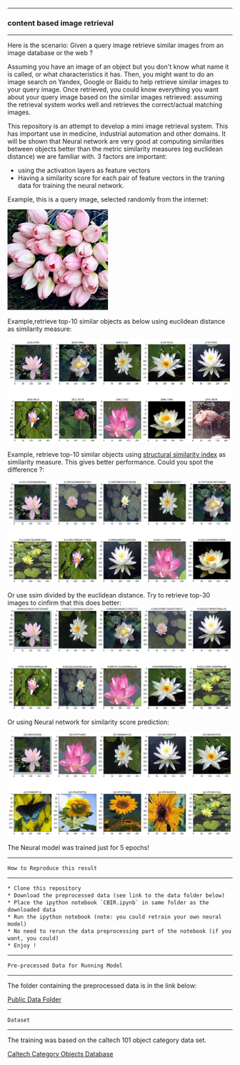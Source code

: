 

-----------------------------------

### content based image retrieval
------------------------------

<p> Here is the scenario: Given a query image retrieve similar images from an image database or the web ? </p>

Assuming you have an image of an object but you don't know what name it is called, or what characteristics it has. Then, you might want to do an image search on Yandex, Google or Baidu to help retrieve similar images to your query image. Once retrieved, you could know everything you want about your query image based on the similar images retrieved: assuming the retrieval system works well and retrieves the correct/actual matching images.

This repository is an attempt to develop a mini image retrieval system. This has important use in medicine, industrial automation and other domains. It will be shown that Neural network are very good at computing similarities between objects better than the metric similarity measures (eg euclidean distance) we are familiar with. 3 factors are important:

   * using the activation layers as feature vectors
   * Having a similarity score for each pair of feature vectors in the
     traning data for training the neural network.


Example, this is a query image, selected randomly from the internet:

![alt-text](https://github.com/adderbyte/content_based_image_retrieval/blob/master/data_file/test2.jpg)

Example,retrieve top-10 similar objects as below using euclidean distance as similarity measure:

![alt-text](https://github.com/adderbyte/content_based_image_retrieval/blob/master/data_file/screen_top.png)

Example, retrieve top-10 similar objects using  [structural similarity index](https://ece.uwaterloo.ca/~z70wang/publications/ssim.pdf) as similarity measure. This gives better performance. Could you spot the difference ?:

![alt-text](https://github.com/adderbyte/content_based_image_retrieval/blob/master/data_file/ssims.png)

Or  use ssim divided by the euclidean distance. Try to retrieve top-30 images to cinfirm that this does better:
![alt-text](https://github.com/adderbyte/content_based_image_retrieval/blob/master/data_file/ssim_divided_by_euclid.png)


Or using Neural network for  similarity score prediction:

![alt-text](https://github.com/adderbyte/content_based_image_retrieval/blob/master/data_file/mlp_real.png)

The Neural model was trained  just for 5 epochs!


-----------------------------------

    How to Reproduce this result
------------------------------
    
    * Clone this repository
    * Download the preprocessed data (see link to the data folder below)
    * Place the ipython notebook `CBIR.ipynb` in same folder as the downloaded data
    * Run the ipython notebook (note: you could retrain your own neural model)
    * No need to rerun the data preprocessing part of the notebook (if you want, you could)
    * Enjoy !


-----------------------------------

    Pre-processed Data for Running Model
------------------------------
The folder containing the preprocessed data is in the link below:

[Public Data Folder](https://yadi.sk/d/eVz5JYGK1HHxFQ)



-----------------------------------

    Dataset
------------------------------
The training was based on the caltech 101 object category data set.

[Caltech Category Objects Database](http://www.vision.caltech.edu/Image_Datasets/Caltech101/Caltech101.html#Download)



